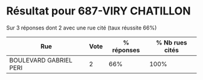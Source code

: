 # Résultat pour 687-VIRY CHATILLON

Sur 3 réponses dont 2 avec une rue cité (taux réussite 66%)

| Rue | Vote | % réponses | % Nb rues cités|
|-----|------|------------|----------------|
| BOULEVARD GABRIEL PERI | 2 | 66% | 100%|

